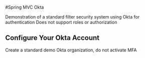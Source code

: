 #Spring MVC Okta

Demonstration of a standard filter security system using Okta for authentication
Does not support roles or authorization


## Configure Your Okta Account

Create a standard demo Okta organization, do not activate MFA

